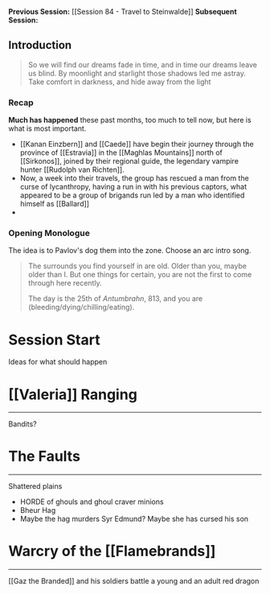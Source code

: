 **Previous Session:** [[Session 84 - Travel to Steinwalde]]
**Subsequent Session:**
## Introduction

> So we will find our dreams fade in time, and in time our dreams leave us blind. By moonlight and starlight those shadows led me astray. Take comfort in darkness, and hide away from the light

### Recap
**Much has happened** these past months, too much to tell now, but here is what is most important.
- [[Kanan Einzbern]] and [[Caede]] have begin their journey through the province of [[Estravia]] in the [[Maghlas Mountains]] north of [[Sirkonos]], joined by their regional guide, the legendary vampire hunter [[Rudolph van Richten]].
- Now, a week into their travels, the group has rescued a man from the curse of lycanthropy, having a run in with his previous captors, what appeared to be a group of brigands run led by a man who identified himself as [[Ballard]]
- 
### Opening Monologue
The idea is to Pavlov's dog them into the zone. Choose an arc intro song.

> The surrounds you find yourself in are old. Older than you, maybe older than I. But one things for certain, you are not the first to come through here recently.
> 
> The day is the 25th of *Antumbrahn*, 813, and you are (bleeding/dying/chilling/eating).


# Session Start
Ideas for what should happen


# [[Valeria]] Ranging
---
Bandits?


# The Faults
---
Shattered plains
- HORDE of ghouls and ghoul craver minions
- Bheur Hag
- Maybe the hag murders Syr Edmund? Maybe she has cursed his son

# Warcry of the [[Flamebrands]]
---
[[Gaz the Branded]] and his soldiers battle a young and an adult red dragon